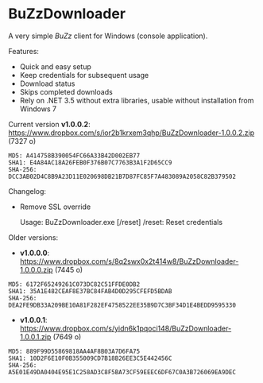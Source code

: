 BuZzDownloader
==============

A very simple *BuZz* client for Windows (console application).

Features:
- Quick and easy setup
- Keep credentials for subsequent usage
- Download status
- Skips completed downloads
- Rely on .NET 3.5 without extra libraries, usable without installation from Windows 7

Current version **v1.0.0.2**: https://www.dropbox.com/s/ior2b1krxem3qhp/BuZzDownloader-1.0.0.2.zip (7327 o)
```
MD5: A414758B390054FC66A33B42D002EB77
SHA1: E4A84AC18A26FEB0F376B07C7763B3A1F2D65CC9
SHA-256: DCC3AB02D4C8B9A23D11E020698DB21B7D87FC85F7A483089A2058C82B379502
```

Changelog:
- Remove SSL override

    Usage:  BuZzDownloader.exe [/reset]
      /reset: Reset credentials 

Older versions:
- **v1.0.0.0**: https://www.dropbox.com/s/8q2swx0x2t414w8/BuZzDownloader-1.0.0.0.zip (7445 o)
```
MD5: 6172F65249261C073DC82C51FFDE0DB2
SHA1: 35A1E482CEAF8E37BC84FAB4D0D295CFEFD5BDAB
SHA-256: DEA2FE9DB33A209BE10A81F282EF4758522EE35B9D7C3BF34D1E4BEDD9595330
```
- **v1.0.0.1**: https://www.dropbox.com/s/yidn6k1pqoci148/BuZzDownloader-1.0.0.1.zip (7649 o)
```
MD5: 889F99D55869818AA4AF8B03A7D6FA75
SHA1: 10D2F6E10F0B355009CD7B18B26EE3C5E442456C
SHA-256: A5E01E49DA0404E95E1C258AD3C8F5BA73CF59EEEC6DF67C0A3B726069EA9DEC
```
